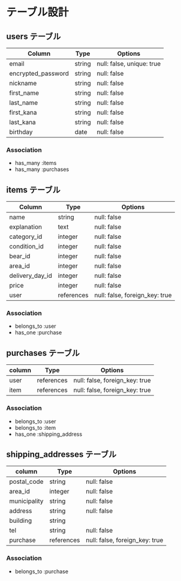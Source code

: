 # テーブル設計

## users テーブル

| Column             | Type      | Options                   |
| ------------------ | --------- | ------------------------- |
| email              | string    | null: false, unique: true |
| encrypted_password | string    | null: false               |
| nickname           | string    | null: false               |
| first_name         | string    | null: false               |
| last_name          | string    | null: false               |
| first_kana         | string    | null: false               |
| last_kana          | string    | null: false               |
| birthday           | date      | null: false               |

### Association

- has_many :items
- has_many :purchases

## items テーブル

| Column            | Type          | Options                        |
| ----------------- | ------------- | ------------------------------ |
| name              | string        | null: false                    |
| explanation       | text          | null: false                    |
| category_id       | integer       | null: false                    |
| condition_id      | integer       | null: false                    |
| bear_id           | integer       | null: false                    |
| area_id           | integer       | null: false                    |
| delivery_day_id   | integer       | null: false                    |
| price             | integer       | null: false                    |
| user              | references    | null: false, foreign_key: true |

### Association

- belongs_to :user
- has_one :purchase

## purchases テーブル

| column            | Type          | Options                        |
| ----------------- | ------------- | ------------------------------ |
| user              | references    | null: false, foreign_key: true |
| item              | references    | null: false, foreign_key: true |


### Association

- belongs_to :user
- belongs_to :item
- has_one :shipping_address

## shipping_addresses テーブル
| column            | Type          | Options                        |
| ----------------- | ------------- | ------------------------------ |
| postal_code       | string        | null: false                    |
| area_id           | integer       | null: false                    |
| municipality      | string        | null: false                    |
| address           | string        | null: false                    |
| building          | string        |                                |
| tel               | string        | null: false                    |
| purchase          | references    | null: false, foreign_key: true |

### Association
- belongs_to :purchase
